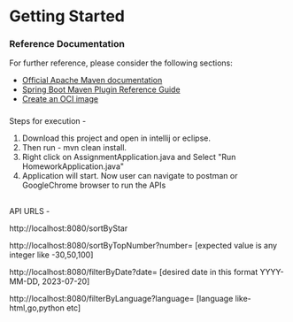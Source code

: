 # Getting Started

### Reference Documentation
For further reference, please consider the following sections:

* [Official Apache Maven documentation](https://maven.apache.org/guides/index.html)
* [Spring Boot Maven Plugin Reference Guide](https://docs.spring.io/spring-boot/docs/3.1.2/maven-plugin/reference/html/)
* [Create an OCI image](https://docs.spring.io/spring-boot/docs/3.1.2/maven-plugin/reference/html/#build-image)
###
Steps for execution -
1. Download this project and open in intellij or eclipse.
2. Then run - mvn clean install.
3. Right click on AssignmentApplication.java and Select "Run HomeworkApplication.java"
4. Application will start. Now user can navigate to postman or GoogleChrome browser to run the APIs
##
API URLS -

http://localhost:8080/sortByStar

http://localhost:8080/sortByTopNumber?number=<topNumber> [expected value is any integer like -30,50,100]

http://localhost:8080/filterByDate?date=<date> [desired date in this format YYYY-MM-DD, 2023-07-20]

http://localhost:8080/filterByLanguage?language=<language> [language like- html,go,python etc]
